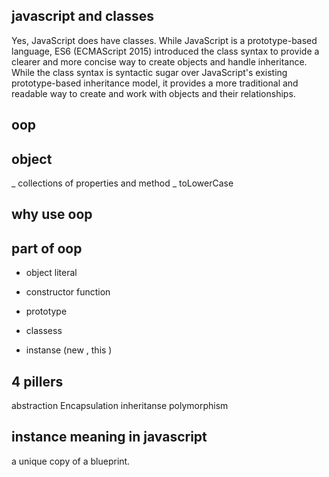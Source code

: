 ## javascript and classes 

Yes, JavaScript does have classes. While JavaScript is a prototype-based language, ES6 (ECMAScript 2015) introduced the class syntax to provide a clearer and more concise way to create objects and handle inheritance.
While the class syntax is syntactic sugar over JavaScript's existing prototype-based inheritance model, it provides a more traditional and readable way to create and work with objects and their relationships.


## oop 

## object 
  _ collections of properties and method 
  _ toLowerCase 

## why use oop 


## part of oop 
 - object literal 

 - constructor function 
 - prototype 
 - classess 
 - instanse (new , this )


## 4 pillers 

abstraction 
Encapsulation 
inheritanse 
polymorphism 

## instance meaning in javascript
a unique copy of a blueprint.
